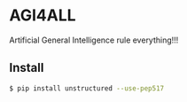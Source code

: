 AGI4ALL
=======

Artificial General Intelligence rule everything!!!

## Install
```bash
$ pip install unstructured --use-pep517
```

